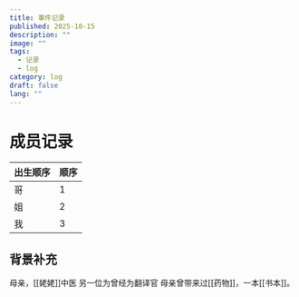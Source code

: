 ```yaml
---
title: 事件记录
published: 2025-10-15
description: ""
image: ""
tags:
  - 记录
  - log
category: log
draft: false
lang: ""
---
```

# 成员记录

| 出生顺序 | 顺序  |
| ---- | --- |
| 哥    | 1   |
| 姐    | 2   |
| 我    | 3   |

## 背景补充  

母亲，[[姥姥]]中医
另一位为曾经为翻译官
母亲曾带来过[[药物]]，一本[[书本]]。